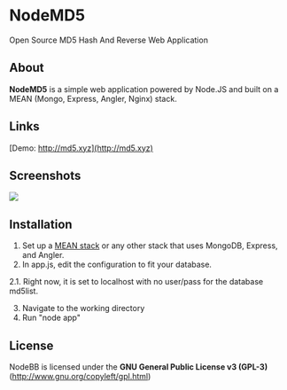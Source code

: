 NodeMD5
=======
Open Source MD5 Hash And Reverse Web Application

## About
**NodeMD5** is a simple web application powered by Node.JS and built on a MEAN (Mongo, Express, Angler, Nginx) stack.

## Links
[Demo: http://md5.xyz](http://md5.xyz)

## Screenshots
[<img src="http://i.imgur.com/RzPONMC.png" />](http://i.imgur.com/RzPONMC.png)

## Installation
1. Set up a [MEAN stack](http://mean.io) or any other stack that uses MongoDB, Express, and Angler.
2. In app.js, edit the configuration to fit your database.

  2.1. Right now, it is set to localhost with no user/pass for the database md5list.

3. Navigate to the working directory
4. Run "node app"

## License
NodeBB is licensed under the **GNU General Public License v3 (GPL-3)** (http://www.gnu.org/copyleft/gpl.html)
